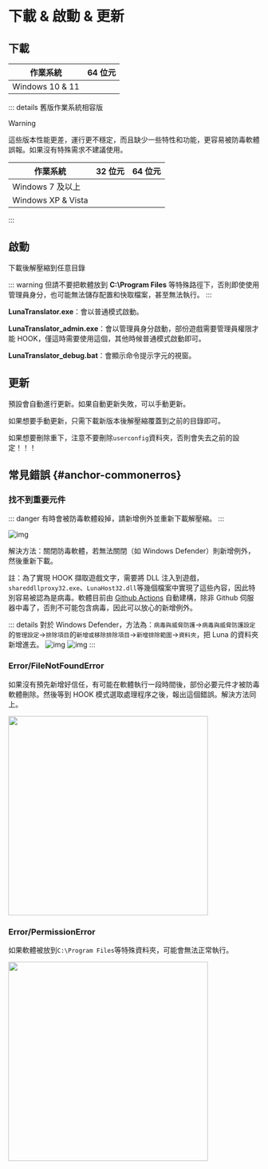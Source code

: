 # 下載 & 啟動 & 更新

## 下載

| 作業系統 | 64 位元 |
| - | - |
| Windows 10 & 11 | <downloadbtn href="https://lunatranslator.org/Resource/DownloadLuna/x64_win10?doc=1"/> |

::: details 舊版作業系統相容版

>[!WARNING]
這些版本性能更差，運行更不穩定，而且缺少一些特性和功能，更容易被防毒軟體誤報。如果沒有特殊需求不建議使用。

| 作業系統 | 32 位元 | 64 位元 |
| - | - | - |
| Windows 7 及以上 | <downloadbtn href="https://lunatranslator.org/Resource/DownloadLuna/x86_win7?doc=1"/> | <downloadbtn href="https://lunatranslator.org/Resource/DownloadLuna/x64_win7?doc=1"/> |
| Windows XP & Vista | <downloadbtn href="https://lunatranslator.org/Resource/DownloadLuna/x86_winxp?doc=1"/> | |

:::

## 啟動

下載後解壓縮到任意目錄

::: warning
但請不要把軟體放到 **C:\Program Files** 等特殊路徑下，否則即使使用管理員身分，也可能無法儲存配置和快取檔案，甚至無法執行。
:::

**LunaTranslator.exe**：會以普通模式啟動。

**LunaTranslator_admin.exe**：會以管理員身分啟動，部份遊戲需要管理員權限才能 HOOK，僅這時需要使用這個，其他時候普通模式啟動即可。

**LunaTranslator_debug.bat**：會顯示命令提示字元的視窗。

## 更新

預設會自動進行更新。如果自動更新失敗，可以手動更新。

如果想要手動更新，只需下載新版本後解壓縮覆蓋到之前的目錄即可。

如果想要刪除重下，注意不要刪除`userconfig`資料夾，否則會失去之前的設定！！！

## 常見錯誤 {#anchor-commonerros}

### 找不到重要元件

::: danger
有時會被防毒軟體殺掉，請新增例外並重新下載解壓縮。
:::

![img](https://image.lunatranslator.org/zh/cantstart/2.jpg)

解決方法：關閉防毒軟體，若無法關閉（如 Windows Defender）則新增例外，然後重新下載。

註：為了實現 HOOK 擷取遊戲文字，需要將 DLL 注入到遊戲，`shareddllproxy32.exe`、`LunaHost32.dll`等幾個檔案中實現了這些內容，因此特別容易被認為是病毒。軟體目前由 [Github Actions](https://github.com/HIllya51/LunaTranslator/actions) 自動建構，除非 Github 伺服器中毒了，否則不可能包含病毒，因此可以放心的新增例外。

::: details 對於 Windows Defender，方法為：`病毒與威脅防護`->`病毒與威脅防護設定`的`管理設定`->`排除項目`的`新增或移除排除項目`->`新增排除範圍`->`資料夾`，把 Luna 的資料夾新增進去。
![img](https://image.lunatranslator.org/zh/cantstart/4.png)
![img](https://image.lunatranslator.org/zh/cantstart/3.png)
:::

### Error/FileNotFoundError

如果沒有預先新增好信任，有可能在軟體執行一段時間後，部份必要元件才被防毒軟體刪除。然後等到 HOOK 模式選取處理程序之後，報出這個錯誤。解決方法同上。

<img src="https://image.lunatranslator.org/zh/notfound.png" width=400>

### Error/PermissionError

如果軟體被放到`C:\Program Files`等特殊資料夾，可能會無法正常執行。

<img src="https://image.lunatranslator.org/zh/cantstart/6.png" width=400>

